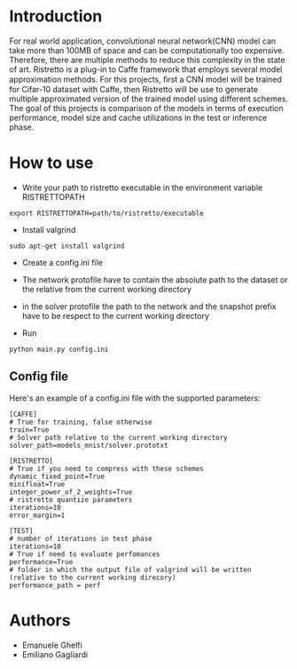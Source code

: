 # Introduction

For real world application, convolutional neural network(CNN) model can take more than 100MB of space and can be computationally too expensive. Therefore, there are multiple methods to reduce this complexity in the state of art. Ristretto is a plug-in to Caffe framework that employs several model approximation methods. For this projects, ﬁrst a CNN model will be trained for Cifar-10 dataset with Caffe, then Ristretto will be use to generate multiple approximated version of the trained model using different schemes. The goal of this projects is comparison of the models in terms of execution performance, model size and cache utilizations in the test or inference phase.

# How to use

- Write your path to ristretto executable in the environment variable RISTRETTOPATH

```
export RISTRETTOPATH=path/to/ristretto/executable
```

- Install valgrind

```
sudo apt-get install valgrind
```

- Create a config.ini file
- The network protofile have to contain the absolute path to the dataset or the relative from the current working directory
- in the solver protofile the path to the network and the snapshot prefix have to be respect to the current working directory

- Run

```
python main.py config.ini
``` 

## Config file
Here's an example of a config.ini file with the supported parameters:

```
[CAFFE]
# True for training, false otherwise
train=True
# Solver path relative to the current working directory
solver_path=models_mnist/solver.prototxt

[RISTRETTO]
# True if you need to compress with these schemes
dynamic_fixed_point=True
minifloat=True
integer_power_of_2_weights=True
# ristretto quantize parameters
iterations=10
error_margin=1

[TEST]
# number of iterations in test phase
iterations=10
# True if need to evaluate perfomances
performance=True
# folder in which the output file of valgrind will be written (relative to the current working direcory)
performance_path = perf
```

# Authors

- Emanuele Ghelfi
- Emiliano Gagliardi
